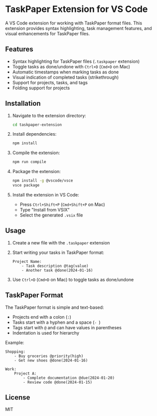 # TaskPaper Extension for VS Code

A VS Code extension for working with TaskPaper format files. This extension provides syntax highlighting, task management features, and visual enhancements for TaskPaper files.

## Features

- Syntax highlighting for TaskPaper files (`.taskpaper` extension)
- Toggle tasks as done/undone with `Ctrl+D` (`Cmd+D` on Mac)
- Automatic timestamps when marking tasks as done
- Visual indication of completed tasks (strikethrough)
- Support for projects, tasks, and tags
- Folding support for projects

## Installation

1. Navigate to the extension directory:
   ```bash
   cd taskpaper-extension
   ```

2. Install dependencies:
   ```bash
   npm install
   ```

3. Compile the extension:
   ```bash
   npm run compile
   ```

4. Package the extension:
   ```bash
   npm install -g @vscode/vsce
   vsce package
   ```

5. Install the extension in VS Code:
   - Press `Ctrl+Shift+P` (`Cmd+Shift+P` on Mac)
   - Type "Install from VSIX"
   - Select the generated `.vsix` file

## Usage

1. Create a new file with the `.taskpaper` extension
2. Start writing your tasks in TaskPaper format:
   ```
   Project Name:
       - Task description @tag(value)
       - Another task @done(2024-01-16)
   ```

3. Use `Ctrl+D` (`Cmd+D` on Mac) to toggle tasks as done/undone

## TaskPaper Format

The TaskPaper format is simple and text-based:

- Projects end with a colon (`:`)
- Tasks start with a hyphen and a space (`- `)
- Tags start with `@` and can have values in parentheses
- Indentation is used for hierarchy

Example:
```
Shopping:
    - Buy groceries @priority(high)
    - Get new shoes @done(2024-01-16)

Work:
    Project A:
        - Complete documentation @due(2024-01-20)
        - Review code @done(2024-01-15)
```

## License

MIT 